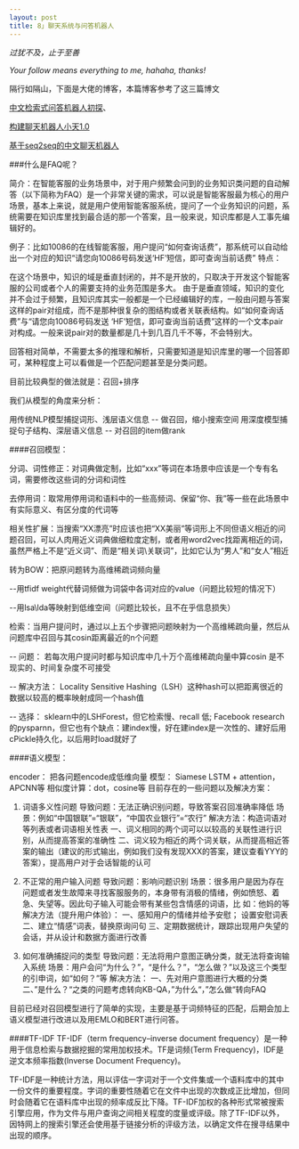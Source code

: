 ```yaml
---
layout: post
title: 8」聊天系统与问答机器人
---
```


*过犹不及，止于至善*

*Your follow means everything to me, hahaha, thanks!*

隔行如隔山，下面是大佬的博客，本篇博客参考了这三篇博文

[中文检索式问答机器人初探](https://zhuanlan.zhihu.com/p/61513395)、

[构建聊天机器人小天1.0](https://blog.csdn.net/qq_38150441/article/details/97271677)

[基于seq2seq的中文聊天机器人](https://blog.csdn.net/daniellibin/article/details/102758726)

###什么是FAQ呢？

简介：在智能客服的业务场景中，对于用户频繁会问到的业务知识类问题的自动解答（以下简称为FAQ）是一个非常关键的需求，可以说是智能客服最为核心的用户场景，基本上来说，就是用户使用智能客服系统，提问了一个业务知识的问题，系统需要在知识库里找到最合适的那一个答案，且一般来说，知识库都是人工事先编辑好的。

例子：比如10086的在线智能客服，用户提问“如何查询话费”，那系统可以自动给出一个对应的知识“请您向10086号码发送‘HF’短信，即可查询当前话费”
特点：

在这个场景中，知识的域是垂直封闭的，并不是开放的，只取决于开发这个智能客服的公司或者个人的需要支持的业务范围是多大。
由于是垂直领域，知识的变化并不会过于频繁，且知识库其实一般都是一个已经编辑好的库，一般由问题与答案这样的pair对组成，而不是那种很复杂的图结构或者关联表结构。如“如何查询话费”与“请您向10086号码发送 ‘HF’短信，即可查询当前话费”这样的一个文本pair对构成。一般来说pair对的数量都是几十到几百几千不等，不会特别大。

回答相对简单，不需要太多的推理和解析，只需要知道是知识库里的哪一个回答即可，某种程度上可以看做是一个匹配问题甚至是分类问题。

目前比较典型的做法就是：召回+排序

我们从模型的角度来分析：

用传统NLP模型捕捉词形、浅层语义信息 -- 做召回，缩小搜索空间
用深度模型捕捉句子结构、深层语义信息 -- 对召回的item做rank

####召回模型：

分词、词性修正：对词典做定制，比如“xxx”等词在本场景中应该是一个专有名词，需要修改这些词的分词和词性

去停用词：取常用停用词和语料中的一些高频词、保留“你、我”等一些在此场景中有实际意义、有区分度的代词等

相关性扩展：当搜索“XX漂亮”时应该也把“XX美丽”等词形上不同但语义相近的问题召回，可以人肉用近义词典做细粒度定制，或者用word2vec找距离相近的词，虽然严格上不是“近义词”、而是“相关词\关联词”，比如它认为“男人”和“女人”相近

转为BOW：把原问题转为高维稀疏词频向量

--用tfidf weight代替词频做为词袋中各词对应的value（问题比较短的情况下）

--用lsa\lda等映射到低维空间（问题比较长，且不在乎信息损失）

检索：当用户提问时，通过以上五个步骤把问题映射为一个高维稀疏向量，然后从问题库中召回与其cosin距离最近的n个问题

-- 问题： 若每次用户提问时都与知识库中几十万个高维稀疏向量中算cosin 是不现实的、时间复杂度不可接受

-- 解决方法： Locality Sensitive Hashing（LSH）这种hash可以把距离很近的数据以较高的概率映射成同一个hash值

-- 选择：
sklearn中的LSHForest，但它检索慢、recall 低;
Facebook research的pysparnn，但它也有个缺点：建index慢，好在建index是一次性的、建好后用cPickle持久化，以后用时load就好了

####语义模型：

encoder： 把各问题encode成低维向量
模型： Siamese LSTM + attention，APCNN等
相似度计算：dot，cosine等
目前存在的一些问题以及解决方案：

1. 词语多义性问题
导致问题：无法正确识别问题，导致答案召回准确率降低
场景：例如“中国银联”=“银联”，“中国农业银行”=“农行”
解决方法：构造词语对等列表或者词语相关性表
一、词义相同的两个词可以以较高的关联性进行识别，从而提高答案的准确性
二、词义较为相近的两个词关联，从而提高相近答案的输出（建议的形式输出，例如我们没有发现XXX的答案，建议查看YYY的答案），提高用户对于会话智能的认可

2. 不正常的用户输入问题
导致问题：影响问题识别
场景：很多用户是因为存在问题或者发生故障来寻找客服服务的，本身带有消极的情绪，例如愤怒、着急、失望等。因此句子输入可能会带有某些包含情感的词语，比 如：他妈的等
解决方法（提升用户体验）： 一、感知用户的情绪并给予安慰； 设置安慰词表
二、建立“情感”词表，替换原询问句
三、定期数据统计，跟踪出现用户失望的会话，并从设计和数据方面进行改善

3. 如何准确捕捉问的类型
导致问题：无法将用户意图正确分类，就无法将查询输入系统
场景：用户会问“为什么？”，“是什么？”，“怎么做？”以及这三个类型的引申词，如“如何？”等
解决方法：
一、先对用户意图进行大概的分类
二、”是什么？“之类的问题考虑转向KB-QA，”为什么“，”怎么做“转向FAQ

目前已经对召回模型进行了简单的实现，主要是基于词频特征的匹配，后期会加上语义模型进行改进以及用EMLO和BERT进行问答。

####TF-IDF
TF-IDF（term frequency–inverse document frequency）是一种用于信息检索与数据挖掘的常用加权技术。TF是词频(Term Frequency)，IDF是逆文本频率指数(Inverse Document Frequency)。

TF-IDF是一种统计方法，用以评估一字词对于一个文件集或一个语料库中的其中一份文件的重要程度。字词的重要性随着它在文件中出现的次数成正比增加，但同时会随着它在语料库中出现的频率成反比下降。TF-IDF加权的各种形式常被搜索引擎应用，作为文件与用户查询之间相关程度的度量或评级。除了TF-IDF以外，因特网上的搜索引擎还会使用基于链接分析的评级方法，以确定文件在搜寻结果中出现的顺序。

